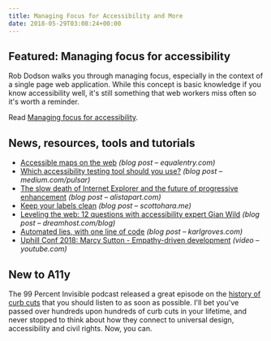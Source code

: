 ```yaml
---
title: Managing Focus for Accessibility and More
date: 2018-05-29T03:08:24+00:00
---
```


## Featured: Managing focus for accessibility

Rob Dodson walks you through managing focus, especially in the context of a single page web application. While this concept is basic knowledge if you know accessibility well, it's still something that web workers miss often so it's worth a reminder.

Read [Managing focus for accessibility](https://dev.to/robdodson/managing-focus-64l).

## News, resources, tools and tutorials

- [Accessible maps on the web](https://equalentry.com/accessible-maps-on-the-web/) *(blog post – equalentry.com)*
- [Which accessibility testing tool should you use?](https://medium.com/pulsar/which-accessibility-testing-tool-should-you-use-e5990e6ef0a) *(blog post – medium.com/pulsar)*
- [The slow death of Internet Explorer and the future of progressive enhancement](https://alistapart.com/article/the-slow-death-of-internet-explorer-and-future-of-progressive-enhancement) *(blog post – alistapart.com)*
- [Keep your labels clean](http://www.scottohara.me/blog/2018/05/24/keep-labels-clean.html) *(blog post – scottohara.me)*
- [Leveling the web: 12 questions with accessibility expert Gian Wild](https://www.dreamhost.com/blog/web-accessibility-expert-gian-wild/) *(blog post – dreamhost.com/blog)*
- [Automated lies, with one line of code](http://www.karlgroves.com/2018/05/25/automated-lies-with-one-line-of-code/) *(blog post – karlgroves.com)*
- [Uphill Conf 2018: Marcy Sutton - Empathy-driven development](https://www.youtube.com/watch?v=wvGvJemoDHI) *(video – youtube.com)*

## New to A11y

The 99 Percent Invisible podcast released a great episode on the [history of curb cuts](https://99percentinvisible.org/episode/curb-cuts/) that you should listen to as soon as possible. I'll bet you've passed over hundreds upon hundreds of curb cuts in your lifetime, and never stopped to think about how they connect to universal design, accessibility and civil rights. Now, you can.
